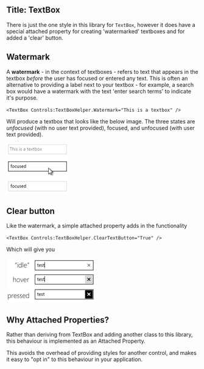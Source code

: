 Title: TextBox
---

There is just the one style in this library for `TextBox`, however it does have a special attached property for creating 'watermarked' textboxes and for added a 'clear' button.

## Watermark

A **watermark** - in the context of textboxes - refers to text that appears in the textbox *before* the user has focused or entered any text. This is often an alternative to providing a label next to your textbox - for example, a search box would have a watermark with the text 'enter search terms' to indicate it's purpose.

`<TextBox Controls:TextBoxHelper.Watermark="This is a textbox" />`

Will produce a textbox that looks like the below image. The three states are *unfocused* (with no user text provided), focused, and unfocused (with user text provided).

![](images/10_textboxstates.png)

## Clear button

Like the watermark, a simple attached property adds in the functionality

`<TextBox Controls:TextBoxHelper.ClearTextButton="True" />`

Which will give you

![](images/11_textboxclearstates.png)

## Why Attached Properties?

Rather than deriving from TextBox and adding another class to this library, this behaviour is implemented as an Attached Property.

This avoids the overhead of providing styles for another control, and makes it easy to "opt in" to this behaviour in your application.


